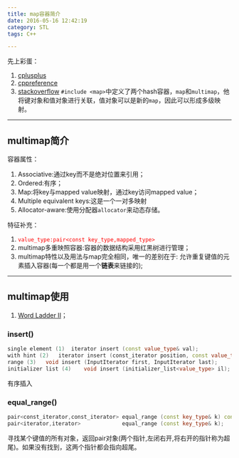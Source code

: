 ```yaml
---
title: map容器简介
date: 2016-05-16 12:42:19
category: STL
tags: C++

---
```


先上彩蛋：
1. [cplusplus](http://www.cplusplus.com/)
2. [cppreference](http://en.cppreference.com/w/)
3. [stackoverflow](http://stackoverflow.com/)
`#include <map>`中定义了两个hash容器，`map`和`multimap`，他将键对象和值对象进行关联，值对象可以是新的`map`，因此可以形成多级映射。

---

## multimap简介

容器属性：
1. Associative:通过key而不是绝对位置来引用；
2. Ordered:有序；
3. Map:将key与mapped value映射，通过key访问mapped value；
4. Multiple equivalent keys:这是一个一对多映射
5. Allocator-aware:使用分配器`allocator`来动态存储。

特征补充：
1. <font color = red>`value_type:pair<const key_type,mapped_type>`</font>
2. multimap多重映照容器:容器的数据结构采用红黑树进行管理；
3. multimap特性以及用法与map完全相同，唯一的差别在于: 允许重复键值的元素插入容器(每一个都是用一个**链表**来链接的);

---

## multimap使用
1. [Word Ladder II](https://github.com/applefishsky009/LeetCode/blob/master/126%20-%20Word%20Ladder%20II/126%20-%20Word%20Ladder%20II.cpp)；

### insert()
```C++
single element (1)	iterator insert (const value_type& val);
with hint (2)	iterator insert (const_iterator position, const value_type& val);
range (3)	void insert (InputIterator first, InputIterator last);
initializer list (4)	void insert (initializer_list<value_type> il);
```
有序插入


### equal_range()
```C++
pair<const_iterator,const_iterator> equal_range (const key_type& k) const;
pair<iterator,iterator>             equal_range (const key_type& k);
```
寻找某个键值的所有对象，返回pair对象(两个指针,左闭右开,将右开的指针称为超尾)。如果没有找到，这两个指针都会指向超尾。


